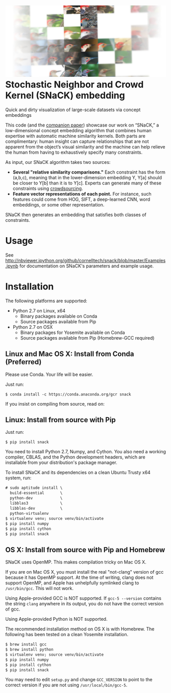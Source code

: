 ![demo](snack-logo.jpg)
Stochastic Neighbor and Crowd Kernel (SNaCK) embedding
======================================================
Quick and dirty visualization of large-scale datasets via concept embeddings

This code (and the [companion paper](http://vision.cornell.edu/se3/projects/concept-embeddings/)) showcase our work on “SNaCK,” a low-dimensional concept embedding algorithm that combines human expertise with automatic machine similarity kernels. Both parts are complimentary: human insight can capture relationships that are not apparent from the object’s visual similarity and the machine can help relieve the human from having to exhaustively specify many constraints.

As input, our SNaCK algorithm takes two sources:

- **Several "relative similarity comparisons."** Each constraint has
the form (a,b,c), meaning that in the lower-dimension embedding Y,
Y[a] should be closer to Y[b] than it is to Y[c]. Experts can generate
many of these constraints using
[crowdsourcing](http://vision.cornell.edu/se3/projects/cost-effective-hits/).
- **Feature vector representations of each point.** For instance, such features could come from HOG, SIFT, a deep-learned CNN, word embeddings, or some other representation.

SNaCK then generates an embedding that satisfies both classes of constraints.

Usage
=====
See
http://nbviewer.ipython.org/github/cornelltech/snack/blob/master/Examples.ipynb
for documentation on SNaCK's parameters and example usage.

Installation
============
The following platforms are supported:
- Python 2.7 on Linux, x64
   - Binary packages available on Conda
   - Source packages available from Pip
- Python 2.7 on OSX
   - Binary packages for Yosemite available on Conda
   - Source packages available from Pip (Homebrew-GCC required)

Linux and Mac OS X: Install from Conda (Preferred)
--------------------------------------------------
Please use Conda. Your life will be easier.

Just run:

    $ conda install -c https://conda.anaconda.org/gcr snack

If you insist on compiling from source, read on:

Linux: Install from source with Pip
-----------------------------------
Just run:

    $ pip install snack

You need to install Python 2.7, Numpy, and Cython. You also need a
working compiler, CBLAS, and the Python development headers, which are
installable from your distribution's package manager.

To install SNaCK and its dependencies on a clean Ubuntu Trusty x64
system, run:

    # sudo aptitude install \
      build-essential       \
      python-dev            \
      libblas3              \
      libblas-dev           \
      python-virtualenv
    $ virtualenv venv; source venv/bin/activate
    $ pip install numpy
    $ pip install cython
    $ pip install snack

OS X: Install from source with Pip and Homebrew
-----------------------------------------------
SNaCK uses OpenMP. This makes compilation tricky on Mac OS X.

If you are on Mac OS X, you must install the real "not-clang" version
of gcc because it has OpenMP support. At the time of writing, clang
does not support OpenMP, and Apple has unhelpfully symlinked clang to
`/usr/bin/gcc`. This will not work.

Using Apple-provided GCC is NOT supported. If `gcc-5 --version`
contains the string `clang` anywhere in its output, you do not have
the correct version of gcc.

Using Apple-provided Python is NOT supported.

The recommended installation method on OS X is with Homebrew. The
following has been tested on a clean Yosemite installation.

    $ brew install gcc
    $ brew install python
    $ virtualenv venv; source venv/bin/activate
    $ pip install numpy
    $ pip install cython
    $ pip install snack

You may need to edit `setup.py` and change `GCC_VERSION` to point to
the correct version if you are not using `/usr/local/bin/gcc-5`.

